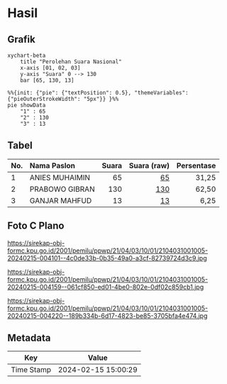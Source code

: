 # Hasil

## Grafik

```mermaid
xychart-beta
    title "Perolehan Suara Nasional"
    x-axis [01, 02, 03]
    y-axis "Suara" 0 --> 130
    bar [65, 130, 13]
```

```mermaid
%%{init: {"pie": {"textPosition": 0.5}, "themeVariables": {"pieOuterStrokeWidth": "5px"}} }%%
pie showData
    "1" : 65
    "2" : 130
    "3" : 13
```

## Tabel

| No. | Nama Paslon    | Suara | Suara (raw) | Persentase |
|:--- |:-------------- | -----:| -----------:| ----------:|
| 1   | ANIES MUHAIMIN | 65    | [65][p-1]   | 31,25      |
| 2   | PRABOWO GIBRAN | 130   | [130][p-2]  | 62,50      |
| 3   | GANJAR MAHFUD  | 13    | [13][p-3]   | 6,25       |


[p-1]: https://github.com/gigit-pemilu/pemilu-2024/blob/main/pilpres/hitung-suara/sub/21-kepulauan-riau/sub/04-lingga/sub/03-senayang/sub/1001-senayang/sub/005-tps/sub/paslon-1.txt
[p-2]: https://github.com/gigit-pemilu/pemilu-2024/blob/main/pilpres/hitung-suara/sub/21-kepulauan-riau/sub/04-lingga/sub/03-senayang/sub/1001-senayang/sub/005-tps/sub/paslon-2.txt
[p-3]: https://github.com/gigit-pemilu/pemilu-2024/blob/main/pilpres/hitung-suara/sub/21-kepulauan-riau/sub/04-lingga/sub/03-senayang/sub/1001-senayang/sub/005-tps/sub/paslon-3.txt

## Foto C Plano

https://sirekap-obj-formc.kpu.go.id/2001/pemilu/ppwp/21/04/03/10/01/2104031001005-20240215-004101--4c0de33b-0b35-49a0-a3cf-82739724d3c9.jpg

https://sirekap-obj-formc.kpu.go.id/2001/pemilu/ppwp/21/04/03/10/01/2104031001005-20240215-004159--061cf850-ed01-4be0-802e-0df02c859cb1.jpg

https://sirekap-obj-formc.kpu.go.id/2001/pemilu/ppwp/21/04/03/10/01/2104031001005-20240215-004220--189b334b-6d17-4823-be85-3705bfa4e474.jpg


## Metadata

| Key        | Value               |
| ---------- | ------------------- |
| Time Stamp | 2024-02-15 15:00:29 |



